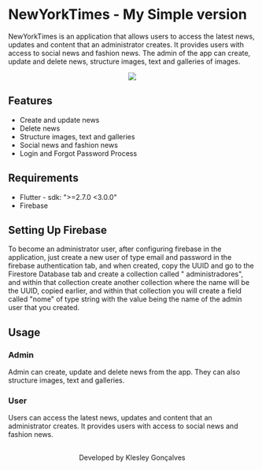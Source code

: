 # NewYorkTimes -  My Simple version

NewYorkTimes is an application that allows users to access the latest news, updates and content that an administrator creates. It provides users with access to social news and fashion news. The admin of the app can create, update and delete news, structure images, text and galleries of images.

<div align="center">
    <img src="github\assets\working_app.gif"/>
</div>

## Features

* Create and update news
* Delete news
* Structure images, text and galleries
* Social news and fashion news
* Login and Forgot Password Process

## Requirements

* Flutter - sdk: ">=2.7.0 <3.0.0"
* Firebase

## Setting Up Firebase

To become an administrator user, after configuring firebase in the application, just create a new user of type email and password in the firebase authentication tab, and when created, copy the UUID and go to the Firestore Database tab and create a collection called " administradores", and within that collection create another collection where the name will be the UUID, copied earlier, and within that collection you will create a field called "nome" of type string with the value being the name  of the admin user that you created.

## Usage

### Admin

Admin can create, update and delete news from the app. They can also structure images, text and galleries.

### User

Users can access the latest news, updates and content that an administrator creates. It provides users with access to social news and fashion news.

##

<p align="center">Developed by <span color="#007DFF" >Klesley Gonçalves</span></p>